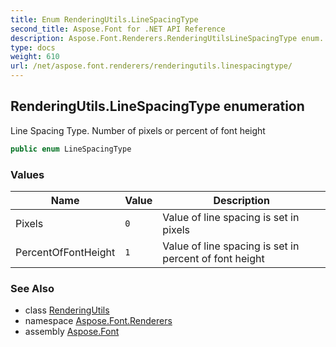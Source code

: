 ```yaml
---
title: Enum RenderingUtils.LineSpacingType
second_title: Aspose.Font for .NET API Reference
description: Aspose.Font.Renderers.RenderingUtilsLineSpacingType enum. Line Spacing Type. Number of pixels or percent of font height
type: docs
weight: 610
url: /net/aspose.font.renderers/renderingutils.linespacingtype/
---
```

## RenderingUtils.LineSpacingType enumeration

Line Spacing Type. Number of pixels or percent of font height

```csharp
public enum LineSpacingType
```

### Values

| Name | Value | Description |
| --- | --- | --- |
| Pixels | `0` | Value of line spacing is set in pixels |
| PercentOfFontHeight | `1` | Value of line spacing is set in percent of font height |

### See Also

* class [RenderingUtils](../renderingutils/)
* namespace [Aspose.Font.Renderers](../../aspose.font.renderers/)
* assembly [Aspose.Font](../../)


